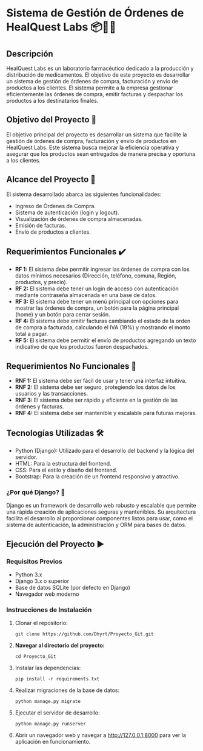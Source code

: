 # Sistema de Gestión de Órdenes de HealQuest Labs 📦💼💊

## Descripción
HealQuest Labs es un laboratorio farmacéutico dedicado a la producción y distribución de medicamentos. El objetivo de este proyecto es desarrollar un sistema de gestión de órdenes de compra, facturación y envío de productos a los clientes. El sistema permite a la empresa gestionar eficientemente las órdenes de compra, emitir facturas y despachar los productos a los destinatarios finales.

## Objetivo del Proyecto 🎯
El objetivo principal del proyecto es desarrollar un sistema que facilite la gestión de órdenes de compra, facturación y envío de productos en HealQuest Labs. Este sistema busca mejorar la eficiencia operativa y asegurar que los productos sean entregados de manera precisa y oportuna a los clientes.

## Alcance del Proyecto 🎯
El sistema desarrollado abarca las siguientes funcionalidades:
- Ingreso de Órdenes de Compra.
- Sistema de autenticación (login y logout).
- Visualización de órdenes de compra almacenadas.
- Emisión de facturas.
- Envío de productos a clientes.

## Requerimientos Funcionales ✔️
- **RF 1:** El sistema debe permitir ingresar las órdenes de compra con los datos mínimos necesarios (Dirección, teléfono, comuna, Región, productos, y precio).
- **RF 2:** El sistema debe tener un login de acceso con autenticación mediante contraseña almacenada en una base de datos.
- **RF 3:** El sistema debe tener un menú principal con opciones para mostrar las órdenes de compra, un botón para la página principal (home) y un botón para cerrar sesión.
- **RF 4:** El sistema debe emitir facturas cambiando el estado de la orden de compra a facturada, calculando el IVA (19%) y mostrando el monto total a pagar.
- **RF 5:** El sistema debe permitir el envío de productos agregando un texto indicativo de que los productos fueron despachados.

## Requerimientos No Funcionales 🚫
- **RNF 1:** El sistema debe ser fácil de usar y tener una interfaz intuitiva.
- **RNF 2:** El sistema debe ser seguro, protegiendo los datos de los usuarios y las transacciones.
- **RNF 3:** El sistema debe ser rápido y eficiente en la gestión de las órdenes y facturas.
- **RNF 4:** El sistema debe ser mantenible y escalable para futuras mejoras.

## Tecnologías Utilizadas 🛠️
- Python (Django): Utilizado para el desarrollo del backend y la lógica del servidor.
- HTML: Para la estructura del frontend.
- CSS: Para el estilo y diseño del frontend.
- Bootstrap: Para la creación de un frontend responsivo y atractivo.

### ¿Por qué Django? 🐍
Django es un framework de desarrollo web robusto y escalable que permite una rápida creación de aplicaciones seguras y mantenibles. Su arquitectura facilita el desarrollo al proporcionar componentes listos para usar, como el sistema de autenticación, la administración y ORM para bases de datos.

## Ejecución del Proyecto ▶️

### Requisitos Previos
- Python 3.x
- Django 3.x o superior
- Base de datos SQLite (por defecto en Django)
- Navegador web moderno

### Instrucciones de Instalación

1. Clonar el repositorio:
   ```
   git clone https://github.com/Dhyrt/Proyecto_Git.git
   ```
2. **Navegar al directorio del proyecto:**
   ```
   cd Proyecto_Git
   ```
3. Instalar las dependencias:
   ```
   pip install -r requirements.txt
   ```
4. Realizar migraciones de la base de datos:
   ```
   python manage.py migrate
   ```
5. Ejecutar el servidor de desarrollo:
   ```
   python manage.py runserver
   ```
6. Abrir un navegador web y navegar a http://127.0.0.1:8000 para ver la aplicación en funcionamiento.
